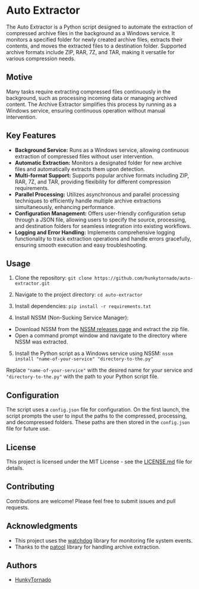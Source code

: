 # Auto Extractor

The Auto Extractor is a Python script designed to automate the extraction of compressed archive files in the background as a Windows service. It monitors a specified folder for newly created archive files, extracts their contents, and moves the extracted files to a destination folder. Supported archive formats include ZIP, RAR, 7Z, and TAR, making it versatile for various compression needs.

## Motive

Many tasks require extracting compressed files continuously in the background, such as processing incoming data or managing archived content. The Archive Extractor simplifies this process by running as a Windows service, ensuring continuous operation without manual intervention.

## Key Features

- **Background Service:** Runs as a Windows service, allowing continuous extraction of compressed files without user intervention.
- **Automatic Extraction:** Monitors a designated folder for new archive files and automatically extracts them upon detection.
- **Multi-format Support:** Supports popular archive formats including ZIP, RAR, 7Z, and TAR, providing flexibility for different compression requirements.
- **Parallel Processing:** Utilizes asynchronous and parallel processing techniques to efficiently handle multiple archive extractions simultaneously, enhancing performance.
- **Configuration Management:** Offers user-friendly configuration setup through a JSON file, allowing users to specify the source, processing, and destination folders for seamless integration into existing workflows.
- **Logging and Error Handling:** Implements comprehensive logging functionality to track extraction operations and handle errors gracefully, ensuring smooth execution and easy troubleshooting.

## Usage

1. Clone the repository:
```git clone https://github.com/hunkytornado/auto-extractor.git```

2. Navigate to the project directory:
```cd auto-extractor```

3. Install dependencies:
```pip install -r requirements.txt```

4. Install NSSM (Non-Sucking Service Manager):

- Download NSSM from the [NSSM releases page](https://nssm.cc/download) and extract the zip file.
- Open a command prompt window and navigate to the directory where NSSM was extracted.

5. Install the Python script as a Windows service using NSSM:
```nssm install "name-of-your-service" "directory-to-the.py"```

Replace `"name-of-your-service"` with the desired name for your service and `"directory-to-the.py"` with the path to your Python script file.

## Configuration

The script uses a `config.json` file for configuration. On the first launch, the script prompts the user to input the paths to the compressed, processing, and decompressed folders. These paths are then stored in the `config.json` file for future use.

## License

This project is licensed under the MIT License - see the [LICENSE.md](LICENSE.md) file for details.

## Contributing

Contributions are welcome! Please feel free to submit issues and pull requests.

## Acknowledgments

- This project uses the [watchdog](https://pypi.org/project/watchdog/) library for monitoring file system events.
- Thanks to the [patool](https://pypi.org/project/patool/) library for handling archive extraction.

## Authors

- [HunkyTornado](https://github.com/HunkyTornado)




